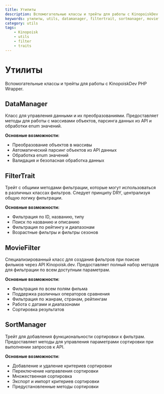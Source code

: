 ```yaml
---
title: Утилиты
description: Вспомогательные классы и трейты для работы с KinopoiskDev PHP Wrapper
keywords: утилиты, utils, datamanager, filtertrait, sortmanager, moviefilter
category: utils
tags:
	- Kinopoisk
	- utils
	- filter
	- traits
---
```


# Утилиты

Вспомогательные классы и трейты для работы с KinopoiskDev PHP Wrapper.

## DataManager

Класс для управления данными и их преобразованиями. Предоставляет методы для работы с массивами объектов, парсинга данных из API и обработки enum значений.

**Основные возможности:**

- Преобразование объектов в массивы
- Автоматический парсинг объектов из API данных
- Обработка enum значений
- Валидация и безопасная обработка данных

## FilterTrait

Трейт с общими методами фильтрации, которые могут использоваться в различных классах фильтров. Следует принципу DRY, централизуя общую логику фильтрации.

**Основные возможности:**

- Фильтрация по ID, названию, типу
- Поиск по названию и описанию
- Фильтрация по рейтингу и диапазонам
- Возрастные фильтры и фильтры сезонов

## MovieFilter

Специализированный класс для создания фильтров при поиске фильмов через API Kinopoisk.dev. Предоставляет полный набор методов для фильтрации по всем доступным параметрам.

**Основные возможности:**

- Фильтрация по всем полям фильма
- Поддержка различных операторов сравнения
- Фильтрация по жанрам, странам, рейтингам
- Работа с датами и диапазонами
- Сортировка результатов

## SortManager

Трейт для добавления функциональности сортировки к фильтрам. Предоставляет методы для управления параметрами сортировки при выполнении запросов к API.

**Основные возможности:**

- Добавление и удаление критериев сортировки
- Переключение направления сортировки
- Множественная сортировка
- Экспорт и импорт критериев сортировки
- Предустановленные методы сортировки
